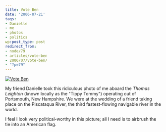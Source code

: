 ```yaml
---
title: Vote Ben
date: '2006-07-21'
tags:
- Danielle
- me
- photos
- politics
wp:post_type: post
redirect_from:
- node/79
- articles/vote-ben
- 2006/07/vote-ben/
- "?p=79"
---
```


[ ![Vote Ben](http://static.flickr.com/73/194901832_da125ed6ca_m.jpg) ](https://www.flickr.com/photos/bensheldon/194901832/ "Photo Sharing")

My friend Danielle took this ridiculous photo of me aboard the _Thomas Leighton_ (known locally as the "Tippy Tommy") operating out of Portsmouth, New Hampshire. We were at the wedding of a friend taking place on the Piscataqua River, the third fastest-flowing navigable river in the world.

I feel I look very political-worthy in this picture; all I need is to airbrush the tie into an American flag.
